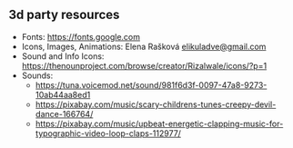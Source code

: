 ## 3d party resources  
- Fonts: https://fonts.google.com  
- Icons, Images, Animations: Elena Rašková elikuladve@gmail.com  
- Sound and Info Icons: https://thenounproject.com/browse/creator/Rizalwale/icons/?p=1  
- Sounds: 
  - https://tuna.voicemod.net/sound/981f6d3f-0097-47a8-9273-10ab44aa8ed1
  - https://pixabay.com/music/scary-childrens-tunes-creepy-devil-dance-166764/
  - https://pixabay.com/music/upbeat-energetic-clapping-music-for-typographic-video-loop-claps-112977/ 
```